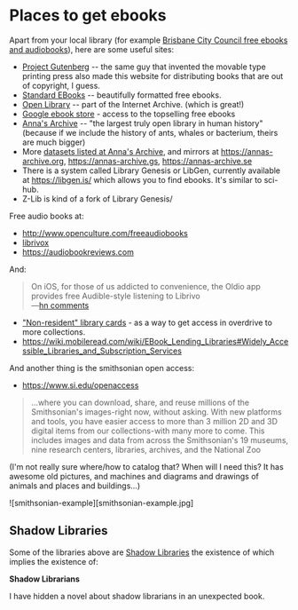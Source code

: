 ﻿# Places to get ebooks

Apart from your local library (for example [Brisbane City Council free ebooks and audiobooks](ebooks_and_audiobooks.md)), here are some useful sites:

- [Project Gutenberg](http://www.gutenberg.org) -- the same guy that invented the movable type printing press also made this website for distributing books that are out of copyright, I guess.
- [Standard EBooks](https://standardebooks.org) -- beautifully formatted free ebooks.
- [Open Library](https://openlibrary.org/) -- part of the Internet Archive. (which is great!)
- [Google ebook store](https://play.google.com/store/books/collection/topselling_free) - access to the topselling free ebooks
- [Anna's Archive](https://annas-archive.org/) -- "the largest truly open library in human history" (because if we include the history of ants, whales or bacterium, theirs are much bigger)
- More [datasets listed at Anna's Archive](https://annas-archive.org/datasets), and mirrors at <https://annas-archive.org>, <https://annas-archive.gs>, <https://annas-archive.se>
- There is a system called Library Genesis or LibGen, currently available at <https://libgen.is/> which allows you to find ebooks. It's similar to sci-hub.
- Z-Lib is kind of a fork of Library Genesis/

Free audio books at:

* <http://www.openculture.com/freeaudiobooks>
* [librivox](https://librivox.org)
* <https://audiobookreviews.com>

And:

> On iOS, for those of us addicted to convenience, the Oldio app provides free Audible-style listening to Librivo
> <br />&mdash;[hn comments](https://news.ycombinator.com/item?id=22104143)

* ["Non-resident" library cards](https://weightywords.net/best-non-resident-library-cards-for-overdrive-access/) - as a way to get access in overdrive to more collections.
* https://wiki.mobileread.com/wiki/EBook_Lending_Libraries#Widely_Accessible_Libraries_and_Subscription_Services

And another thing is the smithsonian open access:

- <https://www.si.edu/openaccess>

> ...where you can download, share, and reuse millions of the Smithsonian's images-right now, without asking. With new platforms and tools, you have easier access to more than 3 million 2D and 3D digital items from our collections-with many more to come. This includes images and data from across the Smithsonian's 19 museums, nine research centers, libraries, archives, and the National Zoo

(I'm not really sure where/how to catalog that? When will I need this? It has awesome old pictures, and machines and diagrams and drawings of animals and places and buildings...)

![smithsonian-example][smithsonian-example.jpg]



## Shadow Libraries

Some of the libraries above are [Shadow Libraries](https://en.wikipedia.org/wiki/Shadow_library) the existence of which implies the existence of:

**Shadow Librarians**

I have hidden a novel about shadow librarians in an unexpected book.